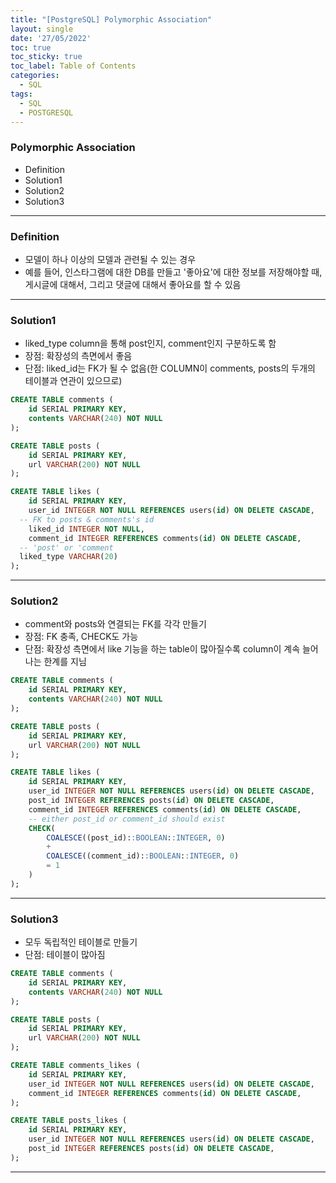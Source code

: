 ```yaml
---
title: "[PostgreSQL] Polymorphic Association"
layout: single
date: '27/05/2022'
toc: true
toc_sticky: true
toc_label: Table of Contents
categories:
  - SQL
tags:
  - SQL
  - POSTGRESQL
---
```


### Polymorphic Association
* Definition
* Solution1
* Solution2
* Solution3

---

### Definition
* 모델이 하나 이상의 모델과 관련될 수 있는 경우
* 예를 들어, 인스타그램에 대한 DB를 만들고 '좋아요'에 대한 정보를 저장해야할 때, 게시글에 대해서, 그리고 댓글에 대해서 좋아요를 할 수 있음

---

### Solution1
* liked_type column을 통해 post인지, comment인지 구분하도록 함
* 장점: 확장성의 측면에서 좋음
* 단점: liked_id는 FK가 될 수 없음(한 COLUMN이 comments, posts의 두개의 테이블과 연관이 있으므로)

```sql
CREATE TABLE comments (
	id SERIAL PRIMARY KEY,
	contents VARCHAR(240) NOT NULL
);

CREATE TABLE posts (
	id SERIAL PRIMARY KEY,
	url VARCHAR(200) NOT NULL
);

CREATE TABLE likes (
	id SERIAL PRIMARY KEY,
	user_id INTEGER NOT NULL REFERENCES users(id) ON DELETE CASCADE,
  -- FK to posts & comments's id
	liked_id INTEGER NOT NULL,
	comment_id INTEGER REFERENCES comments(id) ON DELETE CASCADE,
  -- 'post' or 'comment
  liked_type VARCHAR(20)
);
```

---

### Solution2
* comment와 posts와 연결되는 FK를 각각 만들기
* 장점: FK 충족, CHECK도 가능
* 단점: 확장성 측면에서 like 기능을 하는 table이 많아질수록 column이 계속 늘어나는 한계를 지님

```sql
CREATE TABLE comments (
	id SERIAL PRIMARY KEY,
	contents VARCHAR(240) NOT NULL
);

CREATE TABLE posts (
	id SERIAL PRIMARY KEY,
	url VARCHAR(200) NOT NULL
);

CREATE TABLE likes (
	id SERIAL PRIMARY KEY,
	user_id INTEGER NOT NULL REFERENCES users(id) ON DELETE CASCADE,
	post_id INTEGER REFERENCES posts(id) ON DELETE CASCADE,
	comment_id INTEGER REFERENCES comments(id) ON DELETE CASCADE,
	-- either post_id or comment_id should exist
	CHECK(
		COALESCE((post_id)::BOOLEAN::INTEGER, 0)
		+
		COALESCE((comment_id)::BOOLEAN::INTEGER, 0)
		= 1
	)
);
```

---

### Solution3
* 모두 독립적인 테이블로 만들기
* 단점: 테이블이 많아짐

```sql
CREATE TABLE comments (
	id SERIAL PRIMARY KEY,
	contents VARCHAR(240) NOT NULL
);

CREATE TABLE posts (
	id SERIAL PRIMARY KEY,
	url VARCHAR(200) NOT NULL
);

CREATE TABLE comments_likes (
	id SERIAL PRIMARY KEY,
	user_id INTEGER NOT NULL REFERENCES users(id) ON DELETE CASCADE,
	comment_id INTEGER REFERENCES comments(id) ON DELETE CASCADE,
);

CREATE TABLE posts_likes (
	id SERIAL PRIMARY KEY,
	user_id INTEGER NOT NULL REFERENCES users(id) ON DELETE CASCADE,
	post_id INTEGER REFERENCES posts(id) ON DELETE CASCADE,
);
```

---